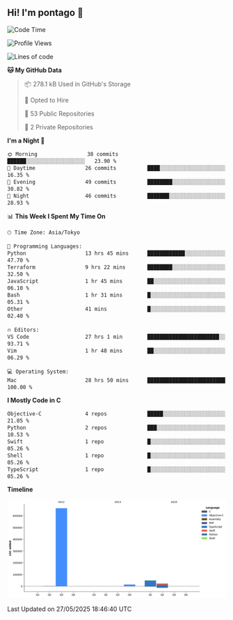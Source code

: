 ## Hi! I'm pontago 👋

<!--START_SECTION:waka-->
![Code Time](http://img.shields.io/badge/Code%20Time-262%20hrs%2054%20mins-blue)

![Profile Views](http://img.shields.io/badge/Profile%20Views-0-blue)

![Lines of code](https://img.shields.io/badge/From%20Hello%20World%20I%27ve%20Written-752.8%20thousand%20lines%20of%20code-blue)

**🐱 My GitHub Data** 

> 📦 278.1 kB Used in GitHub's Storage 
 > 
> 💼 Opted to Hire
 > 
> 📜 53 Public Repositories 
 > 
> 🔑 2 Private Repositories 
 > 
**I'm a Night 🦉** 

```text
🌞 Morning                38 commits          ██████░░░░░░░░░░░░░░░░░░░   23.90 % 
🌆 Daytime                26 commits          ████░░░░░░░░░░░░░░░░░░░░░   16.35 % 
🌃 Evening                49 commits          ████████░░░░░░░░░░░░░░░░░   30.82 % 
🌙 Night                  46 commits          ███████░░░░░░░░░░░░░░░░░░   28.93 % 
```


📊 **This Week I Spent My Time On** 

```text
🕑︎ Time Zone: Asia/Tokyo

💬 Programming Languages: 
Python                   13 hrs 45 mins      ████████████░░░░░░░░░░░░░   47.70 % 
Terraform                9 hrs 22 mins       ████████░░░░░░░░░░░░░░░░░   32.50 % 
JavaScript               1 hr 45 mins        ██░░░░░░░░░░░░░░░░░░░░░░░   06.10 % 
Bash                     1 hr 31 mins        █░░░░░░░░░░░░░░░░░░░░░░░░   05.31 % 
Other                    41 mins             █░░░░░░░░░░░░░░░░░░░░░░░░   02.40 % 

🔥 Editors: 
VS Code                  27 hrs 1 min        ███████████████████████░░   93.71 % 
Vim                      1 hr 48 mins        ██░░░░░░░░░░░░░░░░░░░░░░░   06.29 % 

💻 Operating System: 
Mac                      28 hrs 50 mins      █████████████████████████   100.00 % 
```

**I Mostly Code in C** 

```text
Objective-C              4 repos             █████░░░░░░░░░░░░░░░░░░░░   21.05 % 
Python                   2 repos             ███░░░░░░░░░░░░░░░░░░░░░░   10.53 % 
Swift                    1 repo              █░░░░░░░░░░░░░░░░░░░░░░░░   05.26 % 
Shell                    1 repo              █░░░░░░░░░░░░░░░░░░░░░░░░   05.26 % 
TypeScript               1 repo              █░░░░░░░░░░░░░░░░░░░░░░░░   05.26 % 
```



**Timeline**

![Lines of Code chart](https://raw.githubusercontent.com/pontago/pontago/main/assets/bar_graph.png)


 Last Updated on 27/05/2025 18:46:40 UTC
<!--END_SECTION:waka-->
